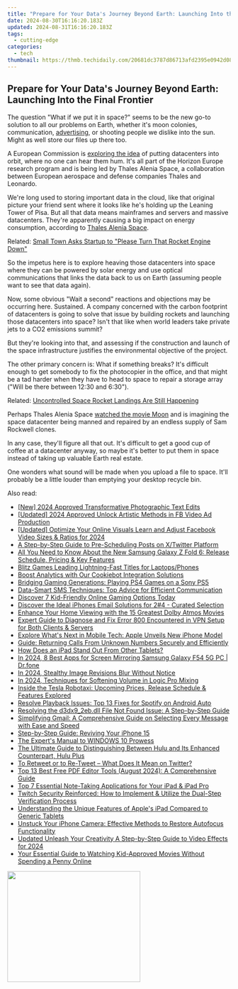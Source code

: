 ```yaml
---
title: "Prepare for Your Data's Journey Beyond Earth: Launching Into the Final Frontier"
date: 2024-08-30T16:16:20.183Z
updated: 2024-08-31T16:16:20.183Z
tags:
  - cutting-edge
categories:
  - tech
thumbnail: https://thmb.techidaily.com/20681dc3787d86713afd2395e0942d0819f5bca12434956d1fe5521df7d6718e.jpg
---
```


## Prepare for Your Data's Journey Beyond Earth: Launching Into the Final Frontier

The question "What if we put it in space?" seems to be the new go-to solution to all our problems on Earth, whether it's moon colonies, communication, [advertising](https://fox-glue.techidaily.com/updated-soften-image-periphery-with-circular-light-blend-photoshop-for-2024/), or shooting people we dislike into the sun. Might as well store our files up there too.

 A European Commission is [exploring the idea](https://www.theregister.com/2022/11/16/datacenter%5Forbit/) of putting datacenters into orbit, where no one can hear them hum. It's all part of the Horizon Europe research program and is being led by Thales Alenia Space, a collaboration between European aerospace and defense companies Thales and Leonardo.

 We're long used to storing important data in the cloud, like that original picture your friend sent where it looks like he's holding up the Leaning Tower of Pisa. But all that data means mainframes and servers and massive datacenters. They're apparently causing a big impact on energy consumption, according to [Thales Alenia Space](https://www.thalesgroup.com/en/global/activities/space).

Related: [Small Town Asks Startup to "Please Turn That Rocket Engine Down"](https://extra-support.techidaily.com/in-2024-quick-fix-tweeter-conversion-for-social-sharing/) 

 So the impetus here is to explore heaving those datacenters into space where they can be powered by solar energy and use optical communications that links the data back to us on Earth (assuming people want to see that data again).

 Now, some obvious "Wait a second" reactions and objections may be occurring here. Sustained. A company concerned with the carbon footprint of datacenters is going to solve that issue by building rockets and launching those datacenters into space? Isn't that like when world leaders take private jets to a CO2 emissions summit?

 But they're looking into that, and assessing if the construction and launch of the space infrastructure justifies the environmental objective of the project.

 The other primary concern is: What if something breaks? It's difficult enough to get somebody to fix the photocopier in the office, and that might be a tad harder when they have to head to space to repair a storage array ("Will be there between 12:30 and 6:30").

Related: [Uncontrolled Space Rocket Landings Are Still Happening](https://facebook-video-share.techidaily.com/updated-in-2024-dominate-the-scene-the-best-hashtag-tactics-for-youtube-gamers/) 

 Perhaps Thales Alenia Space [watched the movie Moon](https://youtube-clips.techidaily.com/in-2024-enlightenment-in-education-top-10-history-youtube-channels/) and is imagining the space datacenter being manned and repaired by an endless supply of Sam Rockwell clones.

 In any case, they'll figure all that out. It's difficult to get a good cup of coffee at a datacenter anyway, so maybe it's better to put them in space instead of taking up valuable Earth real estate.

 One wonders what sound will be made when you upload a file to space. It'll probably be a little louder than emptying your desktop recycle bin.

<ins class="adsbygoogle"
     style="display:block"
     data-ad-format="autorelaxed"
     data-ad-client="ca-pub-7571918770474297"
     data-ad-slot="1223367746"></ins>



<ins class="adsbygoogle"
     style="display:block"
     data-ad-client="ca-pub-7571918770474297"
     data-ad-slot="8358498916"
     data-ad-format="auto"
     data-full-width-responsive="true"></ins>

<span class="atpl-alsoreadstyle">Also read:</span>
<div><ul>
<li><a href="https://article-posts.techidaily.com/new-2024-approved-transformative-photographic-text-edits/"><u>[New] 2024 Approved  Transformative Photographic Text Edits</u></a></li>
<li><a href="https://facebook-videos.techidaily.com/updated-2024-approved-unlock-artistic-methods-in-fb-video-ad-production/"><u>[Updated] 2024 Approved  Unlock Artistic Methods in FB Video Ad Production</u></a></li>
<li><a href="https://facebook-video-recording.techidaily.com/updated-optimize-your-online-visuals-learn-and-adjust-facebook-video-sizes-and-ratios-for-2024/"><u>[Updated] Optimize Your Online Visuals  Learn and Adjust Facebook Video Sizes & Ratios for 2024</u></a></li>
<li><a href="https://tech-recovery.techidaily.com/a-step-by-step-guide-to-pre-scheduling-posts-on-xtwitter-platform/"><u>A Step-by-Step Guide to Pre-Scheduling Posts on X/Twitter Platform</u></a></li>
<li><a href="https://tech-recovery.techidaily.com/all-you-need-to-know-about-the-new-samsung-galaxy-z-fold-6-release-schedule-pricing-and-key-features/"><u>All You Need to Know About the New Samsung Galaxy Z Fold 6: Release Schedule, Pricing & Key Features</u></a></li>
<li><a href="https://fox-http.techidaily.com/blitz-games-leading-lightning-fast-titles-for-laptopsphones/"><u>Blitz Games  Leading Lightning-Fast Titles for Laptops/Phones</u></a></li>
<li><a href="https://solve-hot.techidaily.com/boost-analytics-with-our-cookiebot-integration-solutions/"><u>Boost Analytics with Our Cookiebot Integration Solutions</u></a></li>
<li><a href="https://tech-recovery.techidaily.com/bridging-gaming-generations-playing-ps4-games-on-a-sony-ps5/"><u>Bridging Gaming Generations: Playing PS4 Games on a Sony PS5</u></a></li>
<li><a href="https://tech-recovery.techidaily.com/data-smart-sms-techniques-top-advice-for-efficient-communication/"><u>Data-Smart SMS Techniques: Top Advice for Efficient Communication</u></a></li>
<li><a href="https://tech-recovery.techidaily.com/1722894280241-discover-7-kid-friendly-online-gaming-options-today/"><u>Discover 7 Kid-Friendly Online Gaming Options Today</u></a></li>
<li><a href="https://tech-recovery.techidaily.com/discover-the-ideal-iphones-email-solutions-for-24-curated-selection/"><u>Discover the Ideal iPhones Email Solutions for 2#4 - Curated Selection</u></a></li>
<li><a href="https://tech-recovery.techidaily.com/enhance-your-home-viewing-with-the-15-greatest-dolby-atmos-movies/"><u>Enhance Your Home Viewing with the 15 Greatest Dolby Atmos Movies</u></a></li>
<li><a href="https://tech-recovery.techidaily.com/expert-guide-to-diagnose-and-fix-error-800-encountered-in-vpn-setup-for-both-clients-and-servers/"><u>Expert Guide to Diagnose and Fix Error 800 Encountered in VPN Setup for Both Clients & Servers</u></a></li>
<li><a href="https://tech-recovery.techidaily.com/explore-whats-next-in-mobile-tech-apple-unveils-new-iphone-model/"><u>Explore What's Next in Mobile Tech: Apple Unveils New iPhone Model</u></a></li>
<li><a href="https://tech-recovery.techidaily.com/guide-returning-calls-from-unknown-numbers-securely-and-efficiently/"><u>Guide: Returning Calls From Unknown Numbers Securely and Efficiently</u></a></li>
<li><a href="https://tech-recovery.techidaily.com/how-does-an-ipad-stand-out-from-other-tablets/"><u>How Does an iPad Stand Out From Other Tablets?</u></a></li>
<li><a href="https://screen-mirror.techidaily.com/in-2024-8-best-apps-for-screen-mirroring-samsung-galaxy-f54-5g-pc-drfone-by-drfone-android/"><u>In 2024, 8 Best Apps for Screen Mirroring Samsung Galaxy F54 5G PC | Dr.fone</u></a></li>
<li><a href="https://extra-approaches.techidaily.com/in-2024-stealthy-image-revisions-blur-without-notice/"><u>In 2024, Stealthy Image Revisions  Blur Without Notice</u></a></li>
<li><a href="https://some-skills.techidaily.com/in-2024-techniques-for-softening-volume-in-logic-pro-mixing/"><u>In 2024, Techniques for Softening Volume in Logic Pro Mixing</u></a></li>
<li><a href="https://tech-recovery.techidaily.com/inside-the-tesla-robotaxi-upcoming-prices-release-schedule-and-features-explored/"><u>Inside the Tesla Robotaxi: Upcoming Prices, Release Schedule & Features Explored</u></a></li>
<li><a href="https://tech-recovery.techidaily.com/resolve-playback-issues-top-13-fixes-for-spotify-on-android-auto/"><u>Resolve Playback Issues: Top 13 Fixes for Spotify on Android Auto</u></a></li>
<li><a href="https://tech-recovery.techidaily.com/resolving-the-d3dx92ebdll-file-not-found-issue-a-step-by-step-guide/"><u>Resolving the d3dx9_2eb.dll File Not Found Issue: A Step-by-Step Guide</u></a></li>
<li><a href="https://tech-recovery.techidaily.com/simplifying-gmail-a-comprehensive-guide-on-selecting-every-message-with-ease-and-speed/"><u>Simplifying Gmail: A Comprehensive Guide on Selecting Every Message with Ease and Speed</u></a></li>
<li><a href="https://tech-recovery.techidaily.com/step-by-step-guide-reviving-your-iphone-15/"><u>Step-by-Step Guide: Reviving Your iPhone 15</u></a></li>
<li><a href="https://extra-lessons.techidaily.com/the-experts-manual-to-windows-10-prowess/"><u>The Expert's Manual to WINDOWS 10 Prowess</u></a></li>
<li><a href="https://tech-recovery.techidaily.com/the-ultimate-guide-to-distinguishing-between-hulu-and-its-enhanced-counterpart-hulu-plus/"><u>The Ultimate Guide to Distinguishing Between Hulu and Its Enhanced Counterpart, Hulu Plus</u></a></li>
<li><a href="https://tech-recovery.techidaily.com/to-retweet-or-to-re-tweet-what-does-it-mean-on-twitter/"><u>To Retweet or to Re-Tweet – What Does It Mean on Twitter?</u></a></li>
<li><a href="https://tech-recovery.techidaily.com/top-13-best-free-pdf-editor-tools-august-2024-a-comprehensive-guide/"><u>Top 13 Best Free PDF Editor Tools (August 2024): A Comprehensive Guide</u></a></li>
<li><a href="https://tech-recovery.techidaily.com/1722866197956-top-7-essential-note-taking-applications-for-your-ipad-and-ipad-pro/"><u>Top 7 Essential Note-Taking Applications for Your iPad & iPad Pro</u></a></li>
<li><a href="https://tech-recovery.techidaily.com/twitch-security-reinforced-how-to-implement-and-utilize-the-dual-step-verification-process/"><u>Twitch Security Reinforced: How to Implement & Utilize the Dual-Step Verification Process</u></a></li>
<li><a href="https://tech-recovery.techidaily.com/understanding-the-unique-features-of-apples-ipad-compared-to-generic-tablets/"><u>Understanding the Unique Features of Apple's iPad Compared to Generic Tablets</u></a></li>
<li><a href="https://tech-recovery.techidaily.com/unstuck-your-iphone-camera-effective-methods-to-restore-autofocus-functionality/"><u>Unstuck Your iPhone Camera: Effective Methods to Restore Autofocus Functionality</u></a></li>
<li><a href="https://ai-video-tools.techidaily.com/updated-unleash-your-creativity-a-step-by-step-guide-to-video-effects-for-2024/"><u>Updated Unleash Your Creativity A Step-by-Step Guide to Video Effects for 2024</u></a></li>
<li><a href="https://tech-recovery.techidaily.com/your-essential-guide-to-watching-kid-approved-movies-without-spending-a-penny-online/"><u>Your Essential Guide to Watching Kid-Approved Movies Without Spending a Penny Online</u></a></li>
</ul></div>

<!-- affiliate ads begin -->
<a href="https://modlily.sjv.io/c/5597632/1997817/17059" target="_top" id="1997817"><img src="//a.impactradius-go.com/display-ad/17059-1997817" border="0" alt="" width="300" height="250"/></a><img height="0" width="0" src="https://imp.pxf.io/i/5597632/1997817/17059" style="position:absolute;visibility:hidden;" border="0" />
<!-- affiliate ads end -->